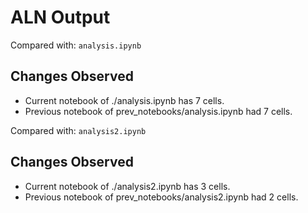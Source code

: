 # ALN Output



Compared with: `analysis.ipynb`
## Changes Observed
- Current notebook of ./analysis.ipynb has 7 cells.
- Previous notebook of prev_notebooks/analysis.ipynb had 7 cells.


Compared with: `analysis2.ipynb`
## Changes Observed
- Current notebook of ./analysis2.ipynb has 3 cells.
- Previous notebook of prev_notebooks/analysis2.ipynb had 2 cells.
